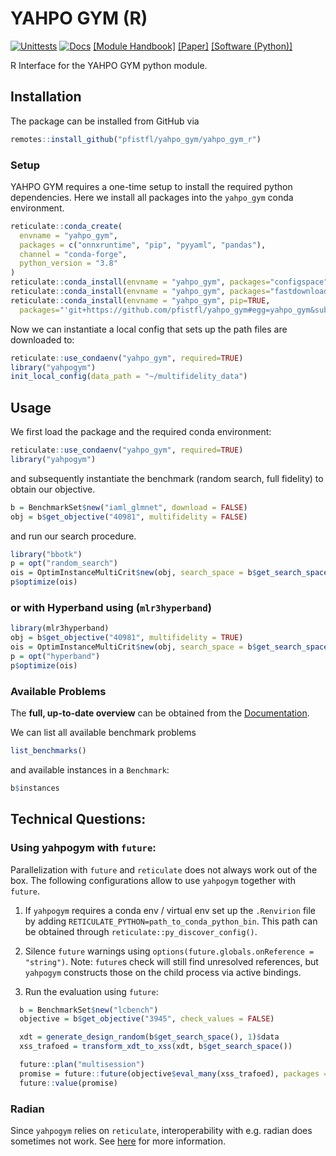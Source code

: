 # YAHPO GYM (R)
[![Unittests](https://github.com/pfistfl/yahpo_gym/actions/workflows/unittests_gym_py.yml/badge.svg?branch=main)](https://github.com/pfistfl/yahpo_gym/actions)
[![Docs](https://github.com/pfistfl/yahpo_gym/actions/workflows/docs.yml/badge.svg?branch=main)](https://github.com/pfistfl/yahpo_gym/actions)
[[Module Handbook]](https://pfistfl.github.io/yahpo_gym/) [[Paper]](https://arxiv.org/abs/2109.03670)
[[Software (Python)]](https://github.com/pfistfl/yahpo_gym/tree/main/yahpo_gym)

R Interface for the YAHPO GYM python module.

## Installation

The package can be installed from GitHub via


```r
remotes::install_github("pfistfl/yahpo_gym/yahpo_gym_r")
```

### Setup

YAHPO GYM requires a one-time setup to install the required python dependencies.
Here we install all packages into the `yahpo_gym` conda environment.

```r
reticulate::conda_create(
  envname = "yahpo_gym",
  packages = c("onnxruntime", "pip", "pyyaml", "pandas"),
  channel = "conda-forge",
  python_version = "3.8"
)
reticulate::conda_install(envname = "yahpo_gym", packages="configspace", channel="conda-forge")
reticulate::conda_install(envname = "yahpo_gym", packages="fastdownload", channel="fastai")
reticulate::conda_install(envname = "yahpo_gym", pip=TRUE,
  packages="'git+https://github.com/pfistfl/yahpo_gym#egg=yahpo_gym&subdirectory=yahpo_gym'")
```

Now we can instantiate a local config that sets up the path files are downloaded to:

```r
reticulate::use_condaenv("yahpo_gym", required=TRUE)
library("yahpogym")
init_local_config(data_path = "~/multifidelity_data")
```


## Usage

We first load the package and the required conda environment:

```r
reticulate::use_condaenv("yahpo_gym", required=TRUE)
library("yahpogym")
```

and subsequently instantiate the benchmark (random search, full fidelity) to obtain our objective.

```r
b = BenchmarkSet$new("iaml_glmnet", download = FALSE)
obj = b$get_objective("40981", multifidelity = FALSE)
```

and run our search procedure.

```r
library("bbotk")
p = opt("random_search")
ois = OptimInstanceMultiCrit$new(obj, search_space = b$get_search_space(drop_fidelity_params = TRUE), terminator = trm("evals", n_evals = 10))
p$optimize(ois)
```



### or with Hyperband using (`mlr3hyperband`)

```r
library(mlr3hyperband)
obj = b$get_objective("40981", multifidelity = TRUE)
ois = OptimInstanceMultiCrit$new(obj, search_space = b$get_search_space(), terminator = trm("none"))
p = opt("hyperband")
p$optimize(ois)
```


### Available Problems

The **full, up-to-date overview** can be obtained from the [Documentation](https://pfistfl.github.io/yahpo_gym/scenarios.html).

We can list all available benchmark problems

```r
list_benchmarks()
```

and available instances in a `Benchmark`:

```r
b$instances
```
  

## Technical Questions:

### Using yahpogym with `future`:

Parallelization with `future` and `reticulate` does not always work out of the box.
The following configurations allow to use `yahpogym` together with `future`.

1. If `yahpogym` requires a conda env / virtual env set up the `.Renvirion` file by adding 
  `RETICULATE_PYTHON=path_to_conda_python_bin`. This path can be obtained through `reticulate::py_discover_config()`.

2. Silence `future` warnings using `options(future.globals.onReference = "string")`.
  Note: `future`s check will still find unresolved references, but `yahpogym` constructs those on the child process via active bindings.

3. Run the evaluation using `future`:
  ```r
    b = BenchmarkSet$new("lcbench")
    objective = b$get_objective("3945", check_values = FALSE)

    xdt = generate_design_random(b$get_search_space(), 1)$data
    xss_trafoed = transform_xdt_to_xss(xdt, b$get_search_space())

    future::plan("multisession")
    promise = future::future(objective$eval_many(xss_trafoed), packages = "yahpogym", seed = NULL)
    future::value(promise)
  ```

  ### Radian

Since `yahpogym` relies on `reticulate`, interoperability with e.g. radian does sometimes not work. 
See [here](https://github.com/randy3k/radian#i-cant-specify-python-runtime-in-reticulate) for more information.